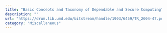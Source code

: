 ```yaml
---
title: "Basic Concepts and Taxonomy of Dependable and Secure Computing"
description: ""
url: "https://drum.lib.umd.edu/bitstream/handle/1903/6459/TR_2004-47.pdf"
category: "Miscellaneous"
---
```

